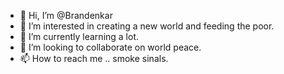 - 👋 Hi, I’m @Brandenkar 
- 👀 I’m interested in creating a new world and feeding the poor.
- 🌱 I’m currently learning a lot.
- 💞️ I’m looking to collaborate on world peace. 
- 📫 How to reach me .. smoke sinals.

<!---
Brandenkar/Brandenkar is a ✨ special ✨ repository because its `README.md` (this file) appears on your GitHub profile.
You can click the Preview link to take a look at your changes.
--->
